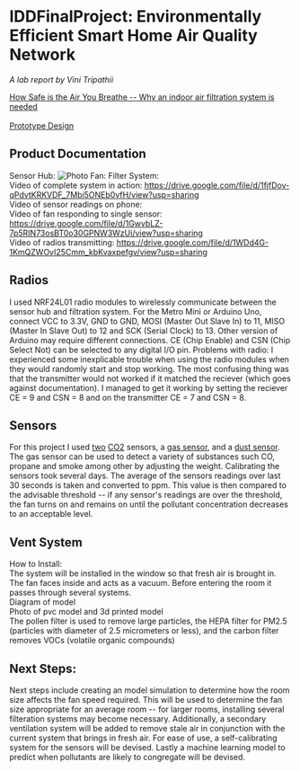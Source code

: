 # IDDFinalProject: Environmentally Efficient Smart Home Air Quality Network
*A lab report by Vini Tripathii*

[How Safe is the Air You Breathe -- Why an indoor air filtration system is needed](//https://github.com/ut33/IDDFinalProject/blob/master/Prototype%20Diagram%20UX.pdf) <br/>
<br/>
[Prototype Design](//https://github.com/ut33/IDDFinalProject/blob/master/Prototype%20Diagram%20UX.pdf)
## Product Documentation
Sensor Hub: <picture> ![Photo](RendersV2/Ren1.JPG)
Fan:
Filter System: <filters inside fan> <br/>
Video of complete system in action: https://drive.google.com/file/d/1fjfDov-qPdvtKRKVDF_7Mbi5ONEb0vfH/view?usp=sharing<br/>
Video of sensor readings on phone: <br/>
Video of fan responding to single sensor: https://drive.google.com/file/d/1GwvbLZ-7p5RIN73osBT0o30GPNW3WzUi/view?usp=sharing<br/>
Video of radios transmitting: https://drive.google.com/file/d/1WDd4G-1KmQZWOvI25Cmm_kbKvaxpefgv/view?usp=sharing<br/>

## Radios
I used NRF24L01 radio modules to wirelessly communicate between the sensor hub and filtration system. For the Metro Mini or Arduino Uno, connect VCC to 3.3V, GND to GND, MOSI (Master Out Slave In) to 11, MISO (Master In Slave Out) to 12 and SCK (Serial Clock) to 13. Other version of Arduino may require different connections. CE (Chip Enable) and CSN (Chip Select Not) can be selected to any digital I/O pin.
Problems with radio: I experienced some inexplicable trouble when using the radio modules when they would randomly start and stop working. The most confusing thing was that the transmitter would not worked if it matched the reciever (which goes against documentation). I managed to get it working by setting the reciever CE = 9 and CSN = 8 and on the transmitter CE = 7 and CSN = 8.<br/>

## Sensors
For this project I used [two](https://wiki.dfrobot.com/Gravity__Analog_Infrared_CO2_Sensor_For_Arduino_SKU__SEN0219) [CO2](https://wiki.dfrobot.com/CO2_Sensor_SKU_SEN0159) sensors, a [gas sensor](http://wiki.seeedstudio.com/Grove-Gas_Sensor-MQ2/), and a [dust sensor](http://wiki.seeedstudio.com/Grove-Dust_Sensor/). The gas sensor can be used to detect a variety of substances such CO, propane and smoke among other by adjusting the weight. Calibrating the sensors took several days.
The average of the sensors readings over last 30 seconds is taken and converted to ppm. This value is then compared to the advisable threshold -- if any sensor's readings are over the threshold, the fan turns on and remains on until the pollutant concentration decreases to an acceptable level.

## Vent System
How to Install: <photo of installation> <br/>
The system will be installed in the window so that fresh air is brought in. The fan faces inside and acts as a vacuum. Before entering the room it passes through several systems.   
Diagram of model <br/>
Photo of pvc model and 3d printed model <br/>
The pollen filter is used to remove large particles, the HEPA filter for PM2.5 (particles with diameter of 2.5 micrometers or less), and the carbon filter removes VOCs (volatile organic compounds)

## Next Steps:
Next steps include creating an model simulation to determine how the room size affects the fan speed required. This will be used to determine the fan size appropriate for an average room -- for larger rooms, installing several filteration systems may become necessary. Additionally, a secondary ventilation system will be added to remove stale air in conjunction with the current system that brings in fresh air. For ease of use, a self-calibrating system for the sensors will be devised. Lastly a machine learning model to predict when pollutants are likely to congregate will be devised.
  
  
